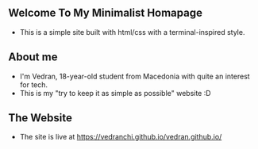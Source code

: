 ## Welcome To My Minimalist Homapage

- This is a simple site built with html/css with a terminal-inspired style.

## About me
- I'm Vedran, 18-year-old student from Macedonia with quite an interest for tech.
- This is my "try to keep it as simple as possible" website :D
  
## The Website
- The site is live at https://vedranchi.github.io/vedran.github.io/

